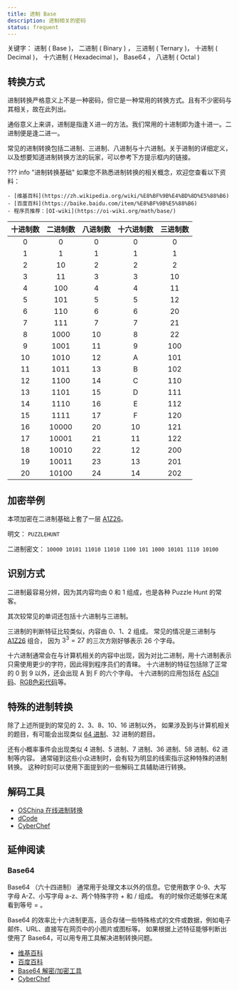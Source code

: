 ```yaml
---
title: 进制 Base
description: 进制相关的密码
status: frequent
---
```


关键字： 进制 ( Base )， 二进制 ( Binary ) ， 三进制 ( Ternary )， 十进制 ( Decimal )，
十六进制 ( Hexadecimal )， Base64 ， 八进制 ( Octal )

## 转换方式

进制转换严格意义上不是一种密码，但它是一种常用的转换方式。且有不少密码与其相关，故在此列出。

通俗意义上来讲，进制是指逢Ｘ进一的方法。我们常用的十进制即为逢十进一。二进制便是逢二进一。

常见的进制转换包括二进制、三进制、八进制与十六进制。关于进制的详细定义，以及想要知道进制转换方法的玩家，可以参考下方提示框内的链接。

??? info "进制转换基础"
    如果您不熟悉进制转换的相关概念，欢迎您查看以下资料：

    - [维基百科](https://zh.wikipedia.org/wiki/%E8%BF%9B%E4%BD%8D%E5%88%B6)
    - [百度百科](https://baike.baidu.com/item/%E8%BF%9B%E5%88%B6)
    - 程序员推荐：[OI-wiki](https://oi-wiki.org/math/base/)

| 十进制数 | 二进制数 | 八进制数 | 十六进制数 | 三进制数 |
|:-------:|:-------:|:-------:|:-------:|:-------:|
|0|0|0|0|0|
|1|1|1|1|1|
|2|10|2|2|2|
|3|11|3|3|10|
|4|100|4|4|11|
|5|101|5|5|12|
|6|110|6|6|20|
|7|111|7|7|21|
|8|1000|10|8|22|
|9|1001|11|9|100|
|10|1010|12|A|101|
|11|1011|13|B|102|
|12|1100|14|C|110|
|13|1101|15|D|111|
|14|1110|16|E|112|
|15|1111|17|F|120|
|16|10000|20|10|121|
|17|10001|21|11|122|
|18|10010|22|12|200|
|19|10011|23|13|201|
|20|10100|24|14|202|

## 加密举例

本项加密在二进制基础上套了一层 [A1Z26](./a1z26.md)。

明文： `PUZZLEHUNT`

二进制密文： `10000 10101 11010 11010 1100 101 1000 10101 1110 10100`

## 识别方式

二进制最容易分辨，因为其内容均由 0 和 1 组成，也是各种 Puzzle Hunt 的常客。

其次较常见的单词还包括十六进制与三进制。

三进制的判断特征比较类似，内容由 0、1、2 组成。
常见的情况是三进制与 [A1Z26](./a1z26.md) 组合，
因为 $3^3 = 27$ 的三次方刚好够表示 26 个字母。

十六进制通常会在与计算机相关的内容中出现，因为对比二进制，用十六进制表示只需使用更少的字符，因此得到程序员们的青睐。
十六进制的特征包括除了正常的 0 到 9 以外，还会出现 A 到 F 的六个字母。
十六进制的应用包括在 [ASCII 码](../codes/ascii.md)、[RGB色彩代码](../codes/color-codes.md)等。

## 特殊的进制转换

除了上述所提到的常见的 2、3、8、10、16 进制以外，
如果涉及到与计算机相关的题目，有可能会出现类似 [64 进制](#base64)、32 进制的题目。

还有小概率事件会出现类似 4 进制、5 进制、7 进制、36 进制、58 进制、62 进制等内容。
通常碰到这些小众进制时，会有较为明显的线索指示这种特殊的进制转换。
这种时刻可以使用下面提到的一些解码工具辅助进行转换。

## 解码工具

- [OSChina 在线进制转换](https://tool.oschina.net/hexconvert)
- [dCode](https://www.dcode.fr/base-n-convert)
- [CyberChef](https://icyberchef.com/)

## 延伸阅读

### Base64

Base64 （六十四进制） 通常用于处理文本以外的信息。它使用数字 0-9、大写字母 A-Z、小写字母 a-z、两个特殊字符 + 和 / 组成。
有的时候你还能够在末尾看到等号 = 。

Base64 的效率比十六进制更高，适合存储一些特殊格式的文件或数据，例如电子邮件、URL、直接写在网页中的小图片或图标等。
如果根据上述特征能够判断出使用了 Base64，可以用专用工具解决进制转换问题。

- [维基百科](https://zh.wikipedia.org/zh-cn/Base64)
- [百度百科](https://baike.baidu.com/item/%E5%85%AD%E5%8D%81%E5%9B%9B%E8%BF%9B%E5%88%B6)
- [Base64 解密/加密工具](https://www.base64decode.org/)
- [CyberChef](https://icyberchef.com/)
